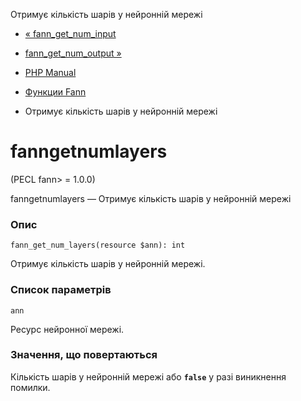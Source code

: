 Отримує кількість шарів у нейронній мережі

-   [« fann\_get\_num\_input](function.fann-get-num-input.html)
    
-   [fann\_get\_num\_output »](function.fann-get-num-output.html)
    
-   [PHP Manual](index.html)
    
-   [Функции Fann](ref.fann.html)
    
-   Отримує кількість шарів у нейронній мережі
    

# fanngetnumlayers

(PECL fann> = 1.0.0)

fanngetnumlayers — Отримує кількість шарів у нейронній мережі

### Опис

```methodsynopsis
fann_get_num_layers(resource $ann): int
```

Отримує кількість шарів у нейронній мережі.

### Список параметрів

`ann`

Ресурс нейронної мережі.

### Значення, що повертаються

Кількість шарів у нейронній мережі або **`false`** у разі виникнення помилки.